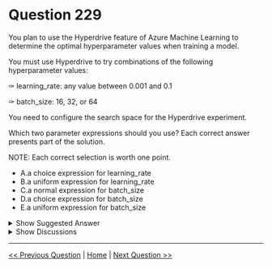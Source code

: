 # Question 229

You plan to use the Hyperdrive feature of Azure Machine Learning to determine the optimal hyperparameter values when training a model.

You must use Hyperdrive to try combinations of the following hyperparameter values:

✑ learning_rate: any value between 0.001 and 0.1

✑ batch_size: 16, 32, or 64

You need to configure the search space for the Hyperdrive experiment.

Which two parameter expressions should you use? Each correct answer presents part of the solution.

NOTE: Each correct selection is worth one point.

- A.a choice expression for learning_rate
- B.a uniform expression for learning_rate
- C.a normal expression for batch_size
- D.a choice expression for batch_size
- E.a uniform expression for batch_size

<details>
  <summary>Show Suggested Answer</summary>

<strong>BD</strong><br>

</details>

<details>
  <summary>Show Discussions</summary>

<blockquote><p><strong>michaelmorar</strong> <code>(Fri 08 Dec 2023 07:46)</code> - <em>Upvotes: 6</em></p><p>Correct!</p></blockquote>
<blockquote><p><strong>Deathking15</strong> <code>(Thu 14 Nov 2024 21:35)</code> - <em>Upvotes: 2</em></p><p>B,D is the correct answer. Learning_rate requires a continuous option, and A (Choice) is discrete. Batch_size requires a discrete option, and D (Choice) is the only.</p></blockquote>
<blockquote><p><strong>fhlos</strong> <code>(Fri 28 Jun 2024 11:55)</code> - <em>Upvotes: 2</em></p><p>A, D - ChatGPT
To configure the search space for the Hyperdrive experiment with the given hyperparameters, you should use the following parameter expressions:

A. A choice expression for learning_rate: This allows you to specify a discrete set of values for the learning rate, which in this case would be any value between 0.001 and 0.1.

D. A choice expression for batch_size: This allows you to specify a discrete set of values for the batch size, which in this case would be 16, 32, or 64.

The correct options are A and D.

Choice expressions are suitable for discrete values, while uniform expressions are suitable for continuous values. Since the learning rate can take any value between 0.001 and 0.1 (a continuous range), a choice expression is not appropriate. Similarly, a normal expression is not applicable to the batch size since it expects a continuous distribution, whereas batch size is discrete with specific values.

Therefore, the correct parameter expressions to configure the search space for the Hyperdrive experiment are:

A. A choice expression for learning_rate
D. A choice expression for batch_size</p></blockquote>

<blockquote><p><strong>fhlos</strong> <code>(Fri 28 Jun 2024 11:58)</code> - <em>Upvotes: 3</em></p><p>B, D - I Apologize</p></blockquote>
<blockquote><p><strong>ahson0124</strong> <code>(Thu 15 Feb 2024 13:46)</code> - <em>Upvotes: 2</em></p><p>Exam DP-100 topic 3 question 48 discussion</p></blockquote>
<blockquote><p><strong>datamijn</strong> <code>(Tue 02 Aug 2022 08:59)</code> - <em>Upvotes: 3</em></p><p>on exam 2/8/2021</p></blockquote>
<blockquote><p><strong>erp31</strong> <code>(Sun 31 Jul 2022 02:52)</code> - <em>Upvotes: 2</em></p><p>on exam 30/07/2021</p></blockquote>

</details>

---

[<< Previous Question](question_228.md) | [Home](../index.md) | [Next Question >>](question_230.md)
